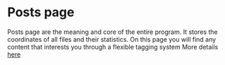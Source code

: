 # Posts page
Posts page are the meaning and core of the entire program.
It stores the coordinates of all files and their statistics.
On this page you will find any content that interests you through a flexible tagging system
More details [here](https://github.com/libarty/ine_base/en/What_is_it_for/Posts_page/Tags)
